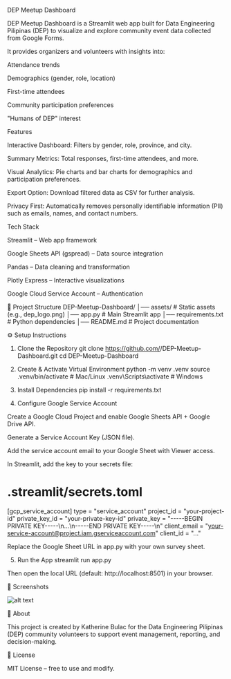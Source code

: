 DEP Meetup Dashboard

DEP Meetup Dashboard is a Streamlit web app built for Data Engineering Pilipinas (DEP) to visualize and explore community event data collected from Google Forms.

It provides organizers and volunteers with insights into:

Attendance trends

Demographics (gender, role, location)

First-time attendees

Community participation preferences

"Humans of DEP" interest

Features

Interactive Dashboard: Filters by gender, role, province, and city.

Summary Metrics: Total responses, first-time attendees, and more.

Visual Analytics: Pie charts and bar charts for demographics and participation preferences.

Export Option: Download filtered data as CSV for further analysis.

Privacy First: Automatically removes personally identifiable information (PII) such as emails, names, and contact numbers.

Tech Stack

Streamlit
 – Web app framework

Google Sheets API (gspread)
 – Data source integration

Pandas
 – Data cleaning and transformation

Plotly Express
 – Interactive visualizations

Google Cloud Service Account
 – Authentication

📂 Project Structure
DEP-Meetup-Dashboard/
│── assets/               # Static assets (e.g., dep_logo.png)
│── app.py                # Main Streamlit app
│── requirements.txt      # Python dependencies
│── README.md             # Project documentation

⚙️ Setup Instructions
1. Clone the Repository
git clone https://github.com/<your-username>/DEP-Meetup-Dashboard.git
cd DEP-Meetup-Dashboard

2. Create & Activate Virtual Environment
python -m venv .venv
source .venv/bin/activate   # Mac/Linux
.venv\Scripts\activate      # Windows

3. Install Dependencies
pip install -r requirements.txt

4. Configure Google Service Account

Create a Google Cloud Project and enable Google Sheets API + Google Drive API.

Generate a Service Account Key (JSON file).

Add the service account email to your Google Sheet with Viewer access.

In Streamlit, add the key to your secrets file:

# .streamlit/secrets.toml
[gcp_service_account]
type = "service_account"
project_id = "your-project-id"
private_key_id = "your-private-key-id"
private_key = "-----BEGIN PRIVATE KEY-----\n...\n-----END PRIVATE KEY-----\n"
client_email = "your-service-account@project.iam.gserviceaccount.com"
client_id = "..."


Replace the Google Sheet URL in app.py with your own survey sheet.

5. Run the App
streamlit run app.py


Then open the local URL (default: http://localhost:8501) in your browser.

📸 Screenshots

![alt text](image.png)


👥 About

This project is created by Katherine Bulac for the Data Engineering Pilipinas (DEP) community volunteers to support event management, reporting, and decision-making.

📜 License

MIT License – free to use and modify.